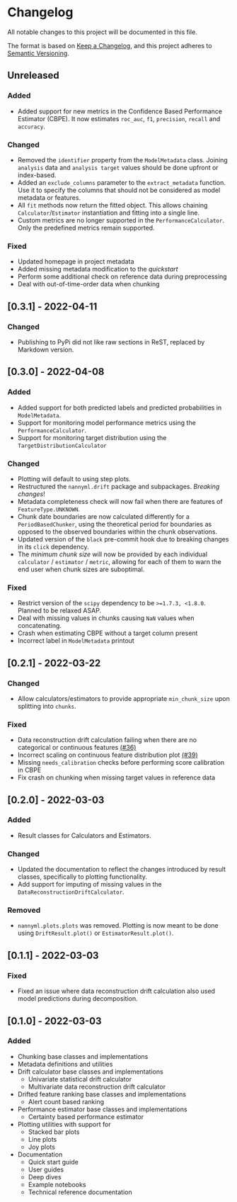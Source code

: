 # Changelog
All notable changes to this project will be documented in this file.

The format is based on [Keep a Changelog](https://keepachangelog.com/en/1.0.0/),
and this project adheres to [Semantic Versioning](https://semver.org/spec/v2.0.0.html).


## Unreleased

### Added
- Added support for new metrics in the Confidence Based Performance Estimator (CBPE). It now estimates ``roc_auc``,
  ``f1``, ``precision``, ``recall`` and ``accuracy``.

### Changed
- Removed the ``identifier`` property from the ``ModelMetadata`` class. Joining ``analysis`` data and
  ``analysis target`` values should be done upfront or index-based.
- Added an ``exclude_columns`` parameter to the ``extract_metadata`` function. Use it to specify the columns that should
  not be considered as model metadata or features.
- All ``fit`` methods now return the fitted object. This allows chaining ``Calculator``/``Estimator`` instantiation
  and fitting into a single line.
- Custom metrics are no longer supported in the ``PerformanceCalculator``. Only the predefined metrics remain supported.

### Fixed
- Updated homepage in project metadata
- Added missing metadata modification to the *quickstart*
- Perform some additional check on reference data during preprocessing
- Deal with out-of-time-order data when chunking

## [0.3.1] - 2022-04-11
### Changed
- Publishing to PyPi did not like raw sections in ReST, replaced by Markdown version.

## [0.3.0] - 2022-04-08
### Added
- Added support for both predicted labels and predicted probabilities in ``ModelMetadata``.
- Support for monitoring model performance metrics using the ``PerformanceCalculator``.
- Support for monitoring target distribution using the ``TargetDistributionCalculator``

### Changed
- Plotting will default to using step plots.
- Restructured the ``nannyml.drift`` package and subpackages. *Breaking changes*!
- Metadata completeness check will now fail when there are features of ``FeatureType.UNKNOWN``.
- Chunk date boundaries are now calculated differently for a ``PeriodBasedChunker``, using the
  theoretical period for boundaries as opposed to the observed boundaries within the chunk observations.
- Updated version of the ``black`` pre-commit hook due to breaking changes in its ``click`` dependency.
- The *minimum chunk size* will now be provided by each individual ``calculator`` / ``estimator`` / ``metric``,
  allowing for each of them to warn the end user when chunk sizes are suboptimal.

### Fixed
- Restrict version of the ``scipy`` dependency to be ``>=1.7.3, <1.8.0``. Planned to be relaxed ASAP.
- Deal with missing values in chunks causing ``NaN`` values when concatenating.
- Crash when estimating CBPE without a target column present
- Incorrect label in ``ModelMetadata`` printout

## [0.2.1] - 2022-03-22
### Changed
- Allow calculators/estimators to provide appropriate ``min_chunk_size`` upon splitting into ``chunks``.

### Fixed
- Data reconstruction drift calculation failing when there are no categorical or continuous features
  [(#36)](https://github.com/NannyML/nannyml/issues/36)
- Incorrect scaling on continuous feature distribution plot [(#39)](https://github.com/NannyML/nannyml/issues/39)
- Missing ``needs_calibration`` checks before performing score calibration in CBPE
- Fix crash on chunking when missing target values in reference data

## [0.2.0] - 2022-03-03
### Added
- Result classes for Calculators and Estimators.
### Changed
- Updated the documentation to reflect the changes introduced by result classes,
  specifically to plotting functionality.
- Add support for imputing of missing values in the ``DataReconstructionDriftCalculator``.
### Removed
- ``nannyml.plots.plots`` was removed.
  Plotting is now meant to be done using ``DriftResult.plot()`` or ``EstimatorResult.plot()``.


## [0.1.1] - 2022-03-03
### Fixed
- Fixed an issue where data reconstruction drift calculation also used model predictions during decomposition.


## [0.1.0] - 2022-03-03
### Added
- Chunking base classes and implementations
- Metadata definitions and utilities
- Drift calculator base classes and implementations
  - Univariate statistical drift calculator
  - Multivariate data reconstruction drift calculator
- Drifted feature ranking base classes and implementations
  - Alert count based ranking
- Performance estimator base classes and implementations
  - Certainty based performance estimator
- Plotting utilities with support for
  - Stacked bar plots
  - Line plots
  - Joy plots
- Documentation
  - Quick start guide
  - User guides
  - Deep dives
  - Example notebooks
  - Technical reference documentation
